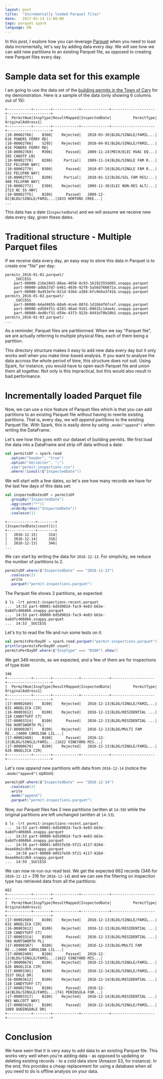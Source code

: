 ```yaml
---
layout: post
title:  "Incrementally loaded Parquet files"
date:   2017-03-14 11:00:00
tags: parquet spark
language: EN
---
```


In this post, I explore how you can leverage [Parquet](https://parquet.apache.org/) when you need to load data incrementally, let's say by adding data every day. We will see how we can add new partitions to an existing Parquet file, as opposed to creating new Parquet files every day.

# Sample data set for this example

I am going to use the data set of the [building permits in the Town of Cary](https://data.opendatasoft.com/explore/dataset/permit-inspections@townofcary/) for my demonstration. Here is a sample of the data (only showing 6 columns out of 15):

```
+-----------+--------+------------+-------------+--------------------+--------------------+
|  PermitNum|InspType|ResultMapped|InspectedDate|          PermitType|    OriginalAddress1|
+-----------+--------+------------+-------------+--------------------+--------------------+
|10-00002766|    B300|    Rejected|   2010-03-30|BLDG/SINGLE/FAMIL...| 616 POWERS FERRY RD|
|10-00002766|    S295|    Rejected|   2010-04-01|BLDG/SINGLE/FAMIL...| 616 POWERS FERRY RD|
|10-00002769|    M306|      Passed|   2009-11-24|MECH/ELEC HVAC EQ...|       205 CANIFF LN|
|10-00002770|    B200|     Partial|   2009-11-24|BLDG/SINGLE FAM R...|     332 FELSPAR WAY|
|10-00002770|    B300|      Passed|   2010-07-19|BLDG/SINGLE FAM R...|     332 FELSPAR WAY|
|10-00002771|    B200|     Partial|   2010-01-12|BLDG/SGL FAM RES/...|     408 FELSPAR WAY|
|10-00002772|    E300|    Rejected|   2009-11-30|ELEC NON-RES ALT/...|      2723 NC 55 HWY|
|10-00002775|    B100|      Passed|   2009-12-02|BLDG/SINGLE/FAMIL...|1033 HORTONS CREE...|
...
```

This data has a date (`InspectedDate`) and we will assume we receive new data every day, given these dates.

# Traditional structure - Multiple Parquet files

If we receive data every day, an easy way to store this data in Parquet is to create one "file" per day:

```
permits_2016-01-01.parquet/
    _SUCCESS
    part-00000-216e2843-88aa-4058-8c93-16192355dd85.snappy.parquet
    part-00000-adbb37d7-b461-4036-92f8-5a56d760872a.snappy.parquet
    part-00000-9a453efe-021d-43b4-a384-bfc9d4a3f41b.snappy.parquet
permits_2016-01-02.parquet/
    _SUCCESS
    part-00000-64ad465b-60a9-4ce4-88fd-1d1bb4f6fcef.snappy.parquet
    part-00000-ed584f51-6283-48ad-9161-89615c14ae4c.snappy.parquet
    part-00000-4ed0cf31-d59e-4373-922b-8491d70b20b5.snappy.parquet
permits_2016-01-03.parquet/
...
```

As a reminder, Parquet files are partitionned. When we say "Parquet file", we are actually referring to multiple physical files, each of them being a partition.

This directory structure makes it easy to add new data every day but it only works well when you make time-based analysis. If you want to analyse the data accross the whole period of time, this structure does not suit. Using Spark, for instance, you would have to open each Parquet file and *union* them all together. Not only is this impractical, but this would also result in bad performance.

# Incrementally loaded Parquet file

Now, we can use a nice feature of Parquet files which is that you can add partitions to an existing Parquet file without having to rewrite existing partitions. That is, every day, we will *append* partitions to the existing Parquet file. With Spark, this is easily done by using `.mode("append")` when writing the DataFrame.

Let's see how this goes with our dataset of building permits. We first load the data into a DataFrame and strip off data without a date:

```scala
val permitsDF = spark.read
  .option("header", "true")
  .option("delimiter", ";")
  .csv("permit-inspections.csv")
  .where(!isnull($"InspectedDate"))
```

We will start with a few dates, so let's see how many records we have for the last few days of this data set:

```scala
val inspectedDatesDF = permitsDF
  .groupBy("InspectedDate")
  .agg(count("*"))
  .orderBy(desc("InspectedDate"))
  .coalesce(1)
```

```
+-------------+--------+
|InspectedDate|count(1)|
+-------------+--------+
|   2016-12-15|     314|
|   2016-12-14|     316|
|   2016-12-13|     346|
...
```

We can start by writing the data for `2016-12-13`. For simplicity, we reduce the number of partitions to 2.

```scala
permitsDF.where($"InspectedDate" === "2016-12-13")
  .coalesce(2)
  .write
  .parquet("permit-inspections.parquet")
```

The Parquet file shows 2 partitions, as expected:

```
$ ls -lrt permit-inspections-recent.parquet
...  14:53 part-00001-bd5d902d-fac9-4e03-b63e-6a8dfc4060b6.snappy.parquet
...  14:53 part-00000-bd5d902d-fac9-4e03-b63e-6a8dfc4060b6.snappy.parquet
...  14:53 _SUCCESS
```

Let's try to read the file and run some tests on it:

```scala
val permitsPerDayDF = spark.read.parquet("permit-inspections.parquet")
println(permitsPerDayDF.count)
permitsPerDayDF.where($"InspType" === "B100").show()
```

We get 346 records, as we expected, and a few of them are for inspections of type `B100`:

```
346
+-----------+--------+------------+-------------+--------------------+--------------------+
|  PermitNum|InspType|ResultMapped|InspectedDate|          PermitType|    OriginalAddress1|
+-----------+--------+------------+-------------+--------------------+--------------------+
|17-00002689|    B100|    Rejected|   2016-12-13|BLDG/SINGLE/FAMIL...|    632 ANGELICA CIR|
|16-00003612|    B100|    Rejected|   2016-12-13|BLDG/RESIDENTIAL ...|    110 CANDYTUFF CT|
|17-00003314|    B100|      Passed|   2016-12-13|BLDG/RESIDENTIAL ...|   704 HUNTSWORTH PL|
|17-00000387|    B100|    Rejected|   2016-12-13|BLDG/MULTI FAM RE...|4000 CAROLINA LIL...|
|17-00002489|    B100|      Passed|   2016-12-13|BLDG/SINGLE/FAMIL...|1622 VINEYARD MIS...|
|17-00000678|    B100|    Rejected|   2016-12-13|BLDG/SINGLE/FAMIL...|    626 ANGELICA CIR|
+-----------+--------+------------+-------------+--------------------+--------------------+
```

Let's now *append* new partitions with data from `2016-12-14` (notice the `.mode("append")` option):

```scala
permitsDF.where($"InspectedDate" === "2016-12-14")
  .coalesce(2)
  .write
  .mode("append")
  .parquet("permit-inspections.parquet")
```

Now, our Parquet files has 2 new partitions (written at `14:59`) while the original partitions are left unchanged (written at `14:53`).

```
$ ls -lrt permit-inspections-recent.parquet
...  14:53 part-00001-bd5d902d-fac9-4e03-b63e-6a8dfc4060b6.snappy.parquet
...  14:53 part-00000-bd5d902d-fac9-4e03-b63e-6a8dfc4060b6.snappy.parquet
...  14:59 part-00001-b0557e58-5f21-4117-826d-0eae68e2cdb9.snappy.parquet
...  14:59 part-00000-b0557e58-5f21-4117-826d-0eae68e2cdb9.snappy.parquet
...  14:59 _SUCCESS
```

We can now re-run our read test. We get the expected 662 records (346 for `2016-12-13` + 316 for `2016-12-14`) and we can see the filtering on inspection type has retrieved data from all the partitions:

```
662
+-----------+--------+------------+-------------+--------------------+--------------------+
|  PermitNum|InspType|ResultMapped|InspectedDate|          PermitType|    OriginalAddress1|
+-----------+--------+------------+-------------+--------------------+--------------------+
|17-00002689|    B100|    Rejected|   2016-12-13|BLDG/SINGLE/FAMIL...|    632 ANGELICA CIR|
|16-00003612|    B100|    Rejected|   2016-12-13|BLDG/RESIDENTIAL ...|    110 CANDYTUFF CT|
|17-00003314|    B100|      Passed|   2016-12-13|BLDG/RESIDENTIAL ...|   704 HUNTSWORTH PL|
|17-00000387|    B100|    Rejected|   2016-12-13|BLDG/MULTI FAM RE...|4000 CAROLINA LIL...|
|17-00002489|    B100|      Passed|   2016-12-13|BLDG/SINGLE/FAMIL...|1622 VINEYARD MIS...|
|17-00000678|    B100|    Rejected|   2016-12-13|BLDG/SINGLE/FAMIL...|    626 ANGELICA CIR|
|17-00003301|    B100|    Rejected|   2016-12-14|BLDG/SINGLE/FAMIL...|        3537 OGLE DR|
|16-00003612|    B100|    Rejected|   2016-12-14|BLDG/RESIDENTIAL ...|    110 CANDYTUFF CT|
|17-00002794|    B100|      Passed|   2016-12-14|BLDG/SINGLE/FAMIL...|741 PENINSULA FOR...|
|17-00003317|    B100|    Rejected|   2016-12-14|BLDG/RESIDENTIAL ...|     903 WALCOTT WAY|
|17-00003428|    B100|      Passed|   2016-12-14|BLDG/SINGLE/FAMIL...|  1089 QUEENSDALE DR|
+-----------+--------+------------+-------------+--------------------+--------------------+
```

# Conclusion

We have seen that it is very easy to add data to an existing Parquet file. This works very well when you're adding data - as opposed to updating or deleting existing records - to a *cold* data store (Amazon S3, for instance). In the end, this provides a cheap replacement for using a database when all you need to do is offline analysis on your data.
